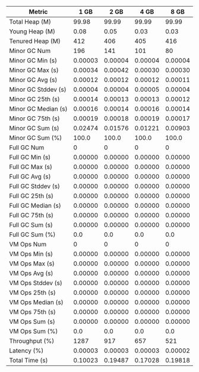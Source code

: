 | Metric | 1 GB | 2 GB | 4 GB | 8 GB |
|------|----|----|----|----|
| Total Heap (M) | 99.98 | 99.99 | 99.99 | 99.99 |
| Young Heap (M) | 0.08 | 0.05 | 0.03 | 0.03 |
| Tenured Heap (M) | 412 | 406 | 405 | 416 |
| Minor GC Num | 196 | 141 | 101 | 80 |
| Minor GC Min (s) | 0.00003 | 0.00004 | 0.00004 | 0.00004 |
| Minor GC Max (s) | 0.00034 | 0.00042 | 0.00030 | 0.00030 |
| Minor GC Avg (s) | 0.00012 | 0.00012 | 0.00012 | 0.00011 |
| Minor GC Stddev (s) | 0.00004 | 0.00004 | 0.00005 | 0.00004 |
| Minor GC 25th (s) | 0.00014 | 0.00013 | 0.00013 | 0.00012 |
| Minor GC Median (s) | 0.00016 | 0.00014 | 0.00016 | 0.00014 |
| Minor GC 75th (s) | 0.00019 | 0.00018 | 0.00019 | 0.00017 |
| Minor GC Sum (s) | 0.02474 | 0.01576 | 0.01221 | 0.00903 |
| Minor GC Sum (%) | 100.0 | 100.0 | 100.0 | 100.0 |
| Full GC Num | 0 | 0 | 0 | 0 |
| Full GC Min (s) | 0.00000 | 0.00000 | 0.00000 | 0.00000 |
| Full GC Max (s) | 0.00000 | 0.00000 | 0.00000 | 0.00000 |
| Full GC Avg (s) | 0.00000 | 0.00000 | 0.00000 | 0.00000 |
| Full GC Stddev (s) | 0.00000 | 0.00000 | 0.00000 | 0.00000 |
| Full GC 25th (s) | 0.00000 | 0.00000 | 0.00000 | 0.00000 |
| Full GC Median (s) | 0.00000 | 0.00000 | 0.00000 | 0.00000 |
| Full GC 75th (s) | 0.00000 | 0.00000 | 0.00000 | 0.00000 |
| Full GC Sum (s) | 0.00000 | 0.00000 | 0.00000 | 0.00000 |
| Full GC Sum (%) | 0.0 | 0.0 | 0.0 | 0.0 |
| VM Ops Num | 0 | 0 | 0 | 0 |
| VM Ops Min (s) | 0.00000 | 0.00000 | 0.00000 | 0.00000 |
| VM Ops Max (s) | 0.00000 | 0.00000 | 0.00000 | 0.00000 |
| VM Ops Avg (s) | 0.00000 | 0.00000 | 0.00000 | 0.00000 |
| VM Ops Stddev (s) | 0.00000 | 0.00000 | 0.00000 | 0.00000 |
| VM Ops 25th (s) | 0.00000 | 0.00000 | 0.00000 | 0.00000 |
| VM Ops Median (s) | 0.00000 | 0.00000 | 0.00000 | 0.00000 |
| VM Ops 75th (s) | 0.00000 | 0.00000 | 0.00000 | 0.00000 |
| VM Ops Sum (s) | 0.00000 | 0.00000 | 0.00000 | 0.00000 |
| VM Ops Sum (%) | 0.0 | 0.0 | 0.0 | 0.0 |
| Throughput (%) | 1287 | 917 | 657 | 521 |
| Latency (%) | 0.00003 | 0.00003 | 0.00003 | 0.00002 |
| Total Time (s) | 0.10023 | 0.19487 | 0.17028 | 0.19818 |
